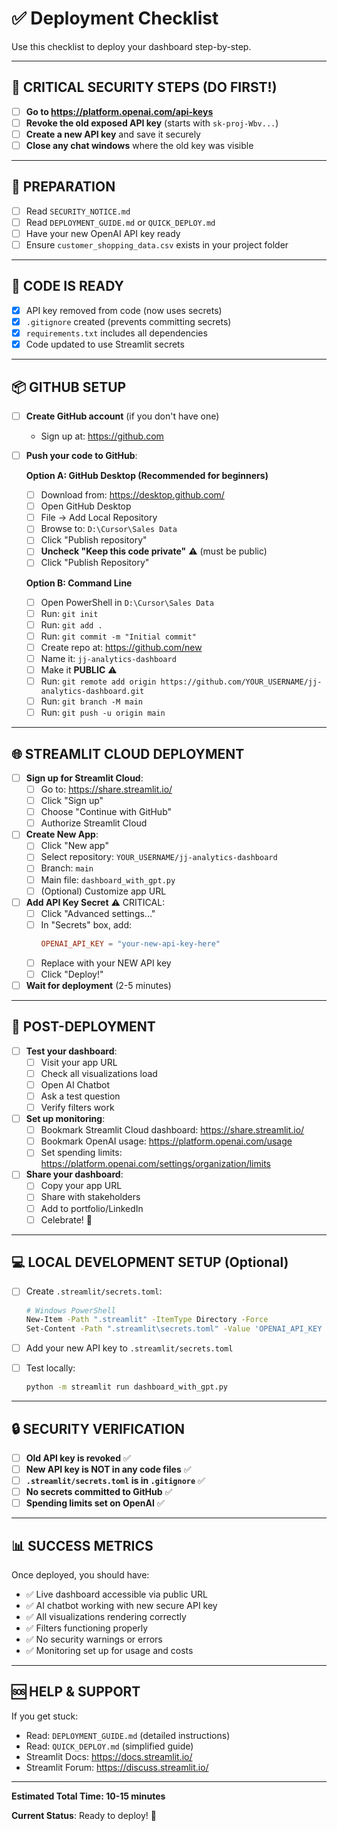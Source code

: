 # ✅ Deployment Checklist

Use this checklist to deploy your dashboard step-by-step.

---

## 🚨 CRITICAL SECURITY STEPS (DO FIRST!)

- [ ] **Go to https://platform.openai.com/api-keys**
- [ ] **Revoke the old exposed API key** (starts with `sk-proj-Wbv...`)
- [ ] **Create a new API key** and save it securely
- [ ] **Close any chat windows** where the old key was visible

---

## 📝 PREPARATION

- [ ] Read `SECURITY_NOTICE.md`
- [ ] Read `DEPLOYMENT_GUIDE.md` or `QUICK_DEPLOY.md`
- [ ] Have your new OpenAI API key ready
- [ ] Ensure `customer_shopping_data.csv` exists in your project folder

---

## 🔧 CODE IS READY

- [x] API key removed from code (now uses secrets)
- [x] `.gitignore` created (prevents committing secrets)
- [x] `requirements.txt` includes all dependencies
- [x] Code updated to use Streamlit secrets

---

## 📦 GITHUB SETUP

- [ ] **Create GitHub account** (if you don't have one)
  - Sign up at: https://github.com
  
- [ ] **Push your code to GitHub**:
  
  **Option A: GitHub Desktop (Recommended for beginners)**
  - [ ] Download from: https://desktop.github.com/
  - [ ] Open GitHub Desktop
  - [ ] File → Add Local Repository
  - [ ] Browse to: `D:\Cursor\Sales Data`
  - [ ] Click "Publish repository"
  - [ ] **Uncheck "Keep this code private"** ⚠️ (must be public)
  - [ ] Click "Publish Repository"
  
  **Option B: Command Line**
  - [ ] Open PowerShell in `D:\Cursor\Sales Data`
  - [ ] Run: `git init`
  - [ ] Run: `git add .`
  - [ ] Run: `git commit -m "Initial commit"`
  - [ ] Create repo at: https://github.com/new
  - [ ] Name it: `jj-analytics-dashboard`
  - [ ] Make it **PUBLIC** ⚠️
  - [ ] Run: `git remote add origin https://github.com/YOUR_USERNAME/jj-analytics-dashboard.git`
  - [ ] Run: `git branch -M main`
  - [ ] Run: `git push -u origin main`

---

## 🌐 STREAMLIT CLOUD DEPLOYMENT

- [ ] **Sign up for Streamlit Cloud**:
  - [ ] Go to: https://share.streamlit.io/
  - [ ] Click "Sign up"
  - [ ] Choose "Continue with GitHub"
  - [ ] Authorize Streamlit Cloud

- [ ] **Create New App**:
  - [ ] Click "New app"
  - [ ] Select repository: `YOUR_USERNAME/jj-analytics-dashboard`
  - [ ] Branch: `main`
  - [ ] Main file: `dashboard_with_gpt.py`
  - [ ] (Optional) Customize app URL

- [ ] **Add API Key Secret** ⚠️ CRITICAL:
  - [ ] Click "Advanced settings..."
  - [ ] In "Secrets" box, add:
    ```toml
    OPENAI_API_KEY = "your-new-api-key-here"
    ```
  - [ ] Replace with your NEW API key
  - [ ] Click "Deploy!"

- [ ] **Wait for deployment** (2-5 minutes)

---

## 🎉 POST-DEPLOYMENT

- [ ] **Test your dashboard**:
  - [ ] Visit your app URL
  - [ ] Check all visualizations load
  - [ ] Open AI Chatbot
  - [ ] Ask a test question
  - [ ] Verify filters work

- [ ] **Set up monitoring**:
  - [ ] Bookmark Streamlit Cloud dashboard: https://share.streamlit.io/
  - [ ] Bookmark OpenAI usage: https://platform.openai.com/usage
  - [ ] Set spending limits: https://platform.openai.com/settings/organization/limits

- [ ] **Share your dashboard**:
  - [ ] Copy your app URL
  - [ ] Share with stakeholders
  - [ ] Add to portfolio/LinkedIn
  - [ ] Celebrate! 🎊

---

## 💻 LOCAL DEVELOPMENT SETUP (Optional)

- [ ] Create `.streamlit/secrets.toml`:
  ```bash
  # Windows PowerShell
  New-Item -Path ".streamlit" -ItemType Directory -Force
  Set-Content -Path ".streamlit\secrets.toml" -Value 'OPENAI_API_KEY = "your-new-api-key-here"'
  ```

- [ ] Add your new API key to `.streamlit/secrets.toml`

- [ ] Test locally:
  ```bash
  python -m streamlit run dashboard_with_gpt.py
  ```

---

## 🔒 SECURITY VERIFICATION

- [ ] **Old API key is revoked** ✅
- [ ] **New API key is NOT in any code files** ✅
- [ ] **`.streamlit/secrets.toml` is in `.gitignore`** ✅
- [ ] **No secrets committed to GitHub** ✅
- [ ] **Spending limits set on OpenAI** ✅

---

## 📊 SUCCESS METRICS

Once deployed, you should have:
- ✅ Live dashboard accessible via public URL
- ✅ AI chatbot working with new secure API key
- ✅ All visualizations rendering correctly
- ✅ Filters functioning properly
- ✅ No security warnings or errors
- ✅ Monitoring set up for usage and costs

---

## 🆘 HELP & SUPPORT

If you get stuck:
- Read: `DEPLOYMENT_GUIDE.md` (detailed instructions)
- Read: `QUICK_DEPLOY.md` (simplified guide)
- Streamlit Docs: https://docs.streamlit.io/
- Streamlit Forum: https://discuss.streamlit.io/

---

**Estimated Total Time: 10-15 minutes**

**Current Status**: Ready to deploy! 🚀

